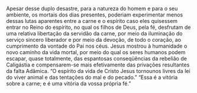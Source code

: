 ﻿Apesar desse duplo desastre, para a natureza do homem e para o seu ambiente, os mortais dos dias presentes, poderiam experimentar menos dessas lutas aparentes entre a carne e o espírito caso eles quisessem entrar no Reino do espírito, no qual os filhos de Deus, pela fé, desfrutam de uma relativa libertação da servidão da carne, por meio da iluminação do serviço sincero liberador e por meio da devoção, de todo o coração, ao cumprimento da vontade do Pai nos céus. Jesus mostrou à humanidade o novo caminho da vida mortal, por meio do qual os seres humanos podem escapar, quase totalmente, das espantosas conseqüências da rebelião de Caligástia e compensarem-se mais efetivamente das privações resultantes da falta Adâmica. “O espírito da vida de Cristo Jesus tornounos livres da lei do viver animal e das tentações do mal e do pecado.” “Essa é a vitória sobre a carne; e é uma vitória da vossa própria fé.”